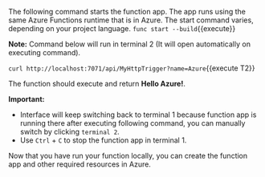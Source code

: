 The following command starts the function app. The app runs using the same Azure Functions runtime that is in Azure. The start command varies, depending on your project language.
`func start --build`{{execute}}

**Note:** Command below will run in terminal 2 (It will open automatically on executing command). 

`curl http://localhost:7071/api/MyHttpTrigger?name=Azure`{{execute T2}}

The function should execute and return **Hello Azure!**. 

**Important:**
- Interface will keep switching back to terminal 1 because function app is running there after executing following command, you can manually switch by clicking `terminal 2`.
- Use `Ctrl` + `C` to stop the function app in terminal 1.

Now that you have run your function locally, you can create the function app and other required resources in Azure.

